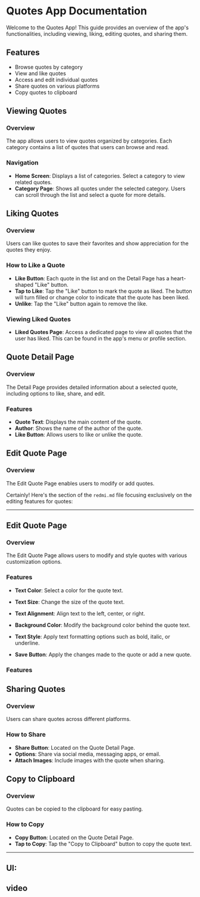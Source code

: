 
# Quotes App Documentation

Welcome to the Quotes App! This guide provides an overview of the app's functionalities, including viewing, liking, editing quotes, and sharing them.

## Features
- Browse quotes by category
- View and like quotes
- Access and edit individual quotes
- Share quotes on various platforms
- Copy quotes to clipboard


## Viewing Quotes

### Overview
The app allows users to view quotes organized by categories. Each category contains a list of quotes that users can browse and read.

### Navigation
- **Home Screen**: Displays a list of categories. Select a category to view related quotes.
- **Category Page**: Shows all quotes under the selected category. Users can scroll through the list and select a quote for more details.

## Liking Quotes

### Overview
Users can like quotes to save their favorites and show appreciation for the quotes they enjoy.

### How to Like a Quote
- **Like Button**: Each quote in the list and on the Detail Page has a heart-shaped "Like" button.
- **Tap to Like**: Tap the "Like" button to mark the quote as liked. The button will turn filled or change color to indicate that the quote has been liked.
- **Unlike**: Tap the "Like" button again to remove the like.

### Viewing Liked Quotes
- **Liked Quotes Page**: Access a dedicated page to view all quotes that the user has liked. This can be found in the app's menu or profile section.

## Quote Detail Page

### Overview
The Detail Page provides detailed information about a selected quote, including options to like, share, and edit.

### Features
- **Quote Text**: Displays the main content of the quote.
- **Author**: Shows the name of the author of the quote.
- **Like Button**: Allows users to like or unlike the quote.

## Edit Quote Page

### Overview
The Edit Quote Page enables users to modify or add quotes.

Certainly! Here's the section of the `redmi.md` file focusing exclusively on the editing features for quotes:

---

## Edit Quote Page

### Overview
The Edit Quote Page allows users to modify and style quotes with various customization options.

### Features

- **Text Color**: Select a color for the quote text.

- **Text Size**: Change the size of the quote text.

- **Text Alignment**: Align text to the left, center, or right.

- **Background Color**: Modify the background color behind the quote text.
  

- **Text Style**: Apply text formatting options such as bold, italic, or underline.

- **Save Button**: Apply the changes made to the quote or add a new quote.

### Features

## Sharing Quotes

### Overview
Users can share quotes across different platforms.

### How to Share
- **Share Button**: Located on the Quote Detail Page.
- **Options**: Share via social media, messaging apps, or email.
- **Attach Images**: Include images with the quote when sharing.

## Copy to Clipboard

### Overview
Quotes can be copied to the clipboard for easy pasting.

### How to Copy
- **Copy Button**: Located on the Quote Detail Page.
- **Tap to Copy**: Tap the "Copy to Clipboard" button to copy the quote text.



---
## UI:

## video
